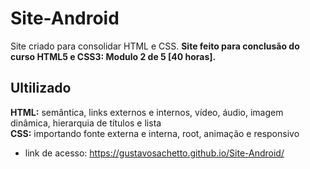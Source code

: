 # Site-Android
Site criado para consolidar HTML e CSS. __Site feito para conclusão do curso HTML5 e CSS3: Modulo 2 de 5 [40 horas].__

## Ultilizado
__HTML:__ semântica, links externos e internos, vídeo, áudio, imagem dinâmica, hierarquia de títulos e lista  
__CSS:__ importando fonte externa e interna, root, animação e responsivo


* link de acesso: https://gustavosachetto.github.io/Site-Android/
